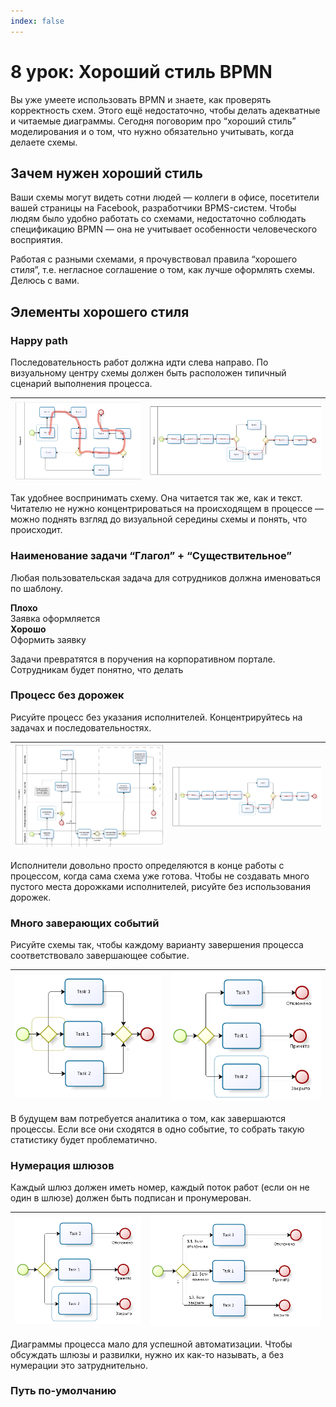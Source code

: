```yaml
---
index: false
---
```


# 8 урок: Хороший стиль BPMN

Вы уже умеете использовать BPMN и знаете, как проверять корректность схем. Этого ещё недостаточно, чтобы делать адекватные и читаемые диаграммы. Сегодня поговорим про “хороший стиль” моделирования и о том, что нужно обязательно учитывать, когда делаете схемы.

## Зачем нужен хороший стиль

Ваши схемы могут видеть сотни людей — коллеги в офисе, посетители вашей страницы на Facebook, разработчики BPMS-систем. Чтобы людям было удобно работать со схемами, недостаточно соблюдать спецификацию BPMN — она не учитывает особенности человеческого восприятия.

Работая с разными схемами, я прочувствовал правила “хорошего стиля”, т.е. негласное соглашение о том, как лучше оформлять схемы. Делюсь с вами.

## Элементы хорошего стиля

### Happy path

Последовательность работ должна идти слева направо. По визуальному центру схемы должен быть расположен типичный сценарий выполнения процесса.

| ![image](8_lesson_1.png) | ![image](8_lesson_2.png) |
| ------------------------ | ------------------------ |

Так удобнее воспринимать схему. Она читается так же, как и текст. Читателю не нужно концентрироваться на происходящем в процессе — можно поднять взгляд до визуальной середины схемы и понять, что происходит.

### Наименование задачи “Глагол” + “Существительное”

Любая пользовательская задача для сотрудников должна именоваться по шаблону.

**Плохо**  
Заявка оформляется  
**Хорошо**  
Оформить заявку

Задачи превратятся в поручения на корпоративном портале. Сотрудникам будет понятно, что делать

### Процесс без дорожек

Рисуйте процесс без указания исполнителей. Концентрируйтесь на задачах и последовательностях.

| ![image](8_lesson_3.png) | ![image](8_lesson_4.png) |
| ------------------------ | ------------------------ |

Исполнители довольно просто определяются в конце работы с процессом, когда сама схема уже готова. Чтобы не создавать много пустого места дорожками исполнителей, рисуйте без использования дорожек.

### Много заверающих событий

Рисуйте схемы так, чтобы каждому варианту завершения процесса соответствовало завершающее событие.

| ![image](8_lesson_5.png) | ![image](8_lesson_6.png) |
| ------------------------ | ------------------------ |

В будущем вам потребуется аналитика о том, как завершаются процессы. Если все они сходятся в одно событие, то собрать такую статистику будет проблематично.


### Нумерация шлюзов

Каждый шлюз должен иметь номер, каждый поток работ (если он не один в шлюзе) должен быть подписан и пронумерован.

| ![image](8_lesson_7.png) | ![image](8_lesson_8.png) |
| ------------------------ | ------------------------ |

Диаграммы процесса мало для успешной автоматизации. Чтобы обсуждать шлюзы и развилки, нужно их как-то называть, а без нумерации это затруднительно.

### Путь по-умолчанию